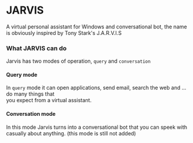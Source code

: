 # JARVIS
A virtual personal assistant for Windows and conversational bot, the name is obviously inspired by Tony Stark's J.A.R.V.I.S

### What JARVIS can do
Jarvis has two modes of operation, `query` and `conversation` <br>
#### Query mode
In `query` mode it can open applications, send email, search the web and ...  do many things that <br>
you expect from a virtual assistant.

#### Conversation mode
In this mode Jarvis turns into a conversational bot that you can speek with casually about anything. (this mode is still not added)
